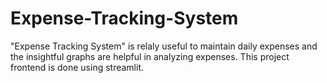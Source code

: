 # Expense-Tracking-System
"Expense Tracking System" is relaly useful to maintain daily expenses and the insightful graphs are helpful in analyzing expenses. This project frontend is done using streamlit. 
